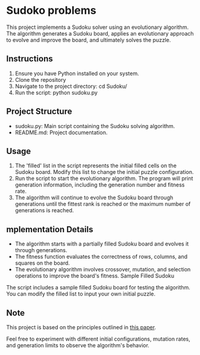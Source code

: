 # Sudoko problems

This project implements a Sudoku solver using an evolutionary algorithm. The algorithm generates a Sudoku board, applies an evolutionary approach to evolve and improve the board, and ultimately solves the puzzle.

## Instructions

1. Ensure you have Python installed on your system.
2. Clone the repository
3. Navigate to the project directory: cd Sudoku/
4. Run the script: python sudoku.py

## Project Structure

* sudoku.py: Main script containing the Sudoku solving algorithm.
* README.md: Project documentation.

## Usage

1. The 'filled' list in the script represents the initial filled cells on the Sudoku board. Modify this list to change the initial puzzle configuration.
2. Run the script to start the evolutionary algorithm. The program will print generation information, including the generation number and fitness rate.
3. The algorithm will continue to evolve the Sudoku board through generations until the fittest rank is reached or the maximum number of generations is reached.


## mplementation Details

* The algorithm starts with a partially filled Sudoku board and evolves it through generations.
* The fitness function evaluates the correctness of rows, columns, and squares on the board.
* The evolutionary algorithm involves crossover, mutation, and selection operations to improve the board's fitness.
Sample Filled Sudoku

The script includes a sample filled Sudoku board for testing the algorithm. You can modify the filled list to input your own initial puzzle.

## Note
This project is based on the principles outlined in [this paper](http://micsymposium.org/mics_2009_proceedings/mics2009_submission_66.pdf).

Feel free to experiment with different initial configurations, mutation rates, and generation limits to observe the algorithm's behavior.